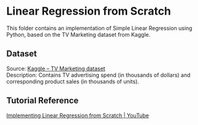 # Linear Regression from Scratch

This folder contains an implementation of Simple Linear Regression using Python, based on the TV Marketing dataset from Kaggle.

## Dataset
Source: [Kaggle – TV Marketing dataset](https://www.kaggle.com/datasets/devzohaib/tvmarketingcsv?resource=download)  
Description: Contains TV advertising spend (in thousands of dollars) and corresponding product sales (in thousands of units).

## Tutorial Reference
[Implementing Linear Regression from Scratch | YouTube](https://www.youtube.com/watch?v=Jj7WD71qQWE&t=270s)  

